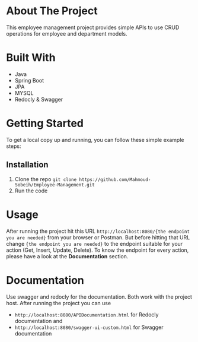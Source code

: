 # About The Project
  This employee management project provides simple APIs to use CRUD operations for employee and department models.

# Built With
  - Java
  - Spring Boot
  - JPA
  - MYSQL
  - Redocly & Swagger

# Getting Started
  To get a local copy up and running, you can follow these simple example steps:

  ## Installation
  1. Clone the repo `git clone https://github.com/Mahmoud-Sobeih/Employee-Management.git`
  2. Run the code
 
  # Usage
  After running the project hit this URL `http://localhost:8080/{the endpoint you are needed}` from your browser or Postman. But before hitting that URL change `{the endpoint you are needed}` to the endpoint suitable for your action (Get, Insert, Update, Delete). To know the endpoint for every action, please have a look at the **Documentation** section.

# Documentation
Use swagger and redocly for the documentation. Both work with the project host. After running the project you can use 
- `http://localhost:8080/APIDocumentation.html` for Redocly documentation and
- `http://localhost:8080/swagger-ui-custom.html` for Swagger documentation
